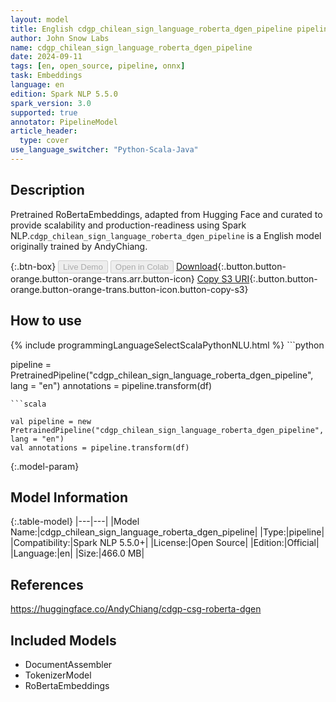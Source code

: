 ```yaml
---
layout: model
title: English cdgp_chilean_sign_language_roberta_dgen_pipeline pipeline RoBertaEmbeddings from AndyChiang
author: John Snow Labs
name: cdgp_chilean_sign_language_roberta_dgen_pipeline
date: 2024-09-11
tags: [en, open_source, pipeline, onnx]
task: Embeddings
language: en
edition: Spark NLP 5.5.0
spark_version: 3.0
supported: true
annotator: PipelineModel
article_header:
  type: cover
use_language_switcher: "Python-Scala-Java"
---
```


## Description

Pretrained RoBertaEmbeddings, adapted from Hugging Face and curated to provide scalability and production-readiness using Spark NLP.`cdgp_chilean_sign_language_roberta_dgen_pipeline` is a English model originally trained by AndyChiang.

{:.btn-box}
<button class="button button-orange" disabled>Live Demo</button>
<button class="button button-orange" disabled>Open in Colab</button>
[Download](https://s3.amazonaws.com/auxdata.johnsnowlabs.com/public/models/cdgp_chilean_sign_language_roberta_dgen_pipeline_en_5.5.0_3.0_1726032363563.zip){:.button.button-orange.button-orange-trans.arr.button-icon}
[Copy S3 URI](s3://auxdata.johnsnowlabs.com/public/models/cdgp_chilean_sign_language_roberta_dgen_pipeline_en_5.5.0_3.0_1726032363563.zip){:.button.button-orange.button-orange-trans.button-icon.button-copy-s3}

## How to use



<div class="tabs-box" markdown="1">
{% include programmingLanguageSelectScalaPythonNLU.html %}
```python

pipeline = PretrainedPipeline("cdgp_chilean_sign_language_roberta_dgen_pipeline", lang = "en")
annotations =  pipeline.transform(df)   

```
```scala

val pipeline = new PretrainedPipeline("cdgp_chilean_sign_language_roberta_dgen_pipeline", lang = "en")
val annotations = pipeline.transform(df)

```
</div>

{:.model-param}
## Model Information

{:.table-model}
|---|---|
|Model Name:|cdgp_chilean_sign_language_roberta_dgen_pipeline|
|Type:|pipeline|
|Compatibility:|Spark NLP 5.5.0+|
|License:|Open Source|
|Edition:|Official|
|Language:|en|
|Size:|466.0 MB|

## References

https://huggingface.co/AndyChiang/cdgp-csg-roberta-dgen

## Included Models

- DocumentAssembler
- TokenizerModel
- RoBertaEmbeddings
